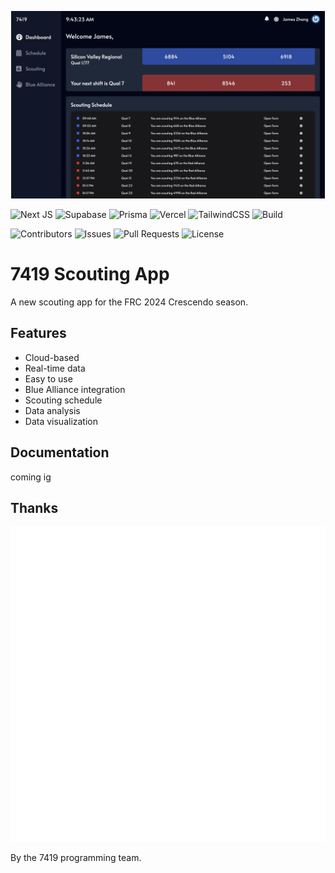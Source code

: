 <p align="center">
  <a href="https://codesandbox.io">
    <img src="./resources/Dashboard.png" height="300px">
  </a>
</p>

![Next JS](https://img.shields.io/badge/Next-black?style=for-the-badge&logo=next.js&logoColor=white) ![Supabase](https://img.shields.io/badge/Supabase-3ECF8E?style=for-the-badge&logo=supabase&logoColor=white)    ![Prisma](https://img.shields.io/badge/Prisma-3982CE?style=for-the-badge&logo=Prisma&logoColor=white) ![Vercel](https://img.shields.io/badge/vercel-%23000000.svg?style=for-the-badge&logo=vercel&logoColor=white)
![TailwindCSS](https://img.shields.io/badge/tailwindcss-%2338B2AC.svg?style=for-the-badge&logo=tailwind-css&logoColor=white) ![Build](http://therealsujitk-vercel-badge.vercel.app/?app=crescendo-2024-scouting-site&style=for-the-badge&logo=none)

![Contributors](https://badgen.net/github/contributors/7419-tech/frc-7419/crescendo-2024-scouting-site/)
![Issues](https://badgen.net/github/issues/7419-tech/frc-7419/crescendo-2024-scouting-site/)
![Pull Requests](https://badgen.net/github/prs/7419-tech/frc-7419/crescendo-2024-scouting-site/)
![License](https://badgen.net/github/license/7419-tech/frc-7419/crescendo-2024-scouting-site/)

# 7419 Scouting App

A new scouting app for the FRC 2024 Crescendo season.

## Features

- Cloud-based
- Real-time data
- Easy to use
- Blue Alliance integration
- Scouting schedule
- Data analysis
- Data visualization

## Documentation

coming ig

## Thanks

<a href="https://7419.tech/"><img src="./resources/7419light.svg"/></a>

By the 7419 programming team.